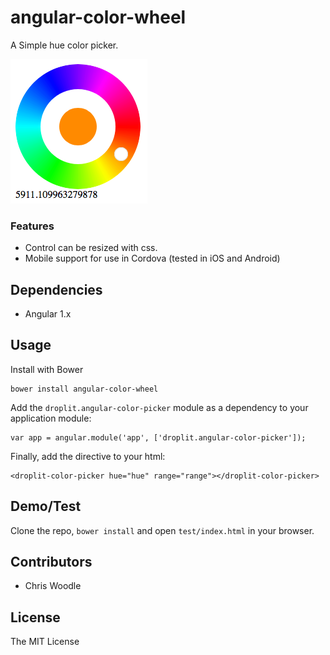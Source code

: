 # angular-color-wheel
A Simple hue color picker.

![demo](https://github.com/chriswoodle/angular-color-wheel/blob/master/test/demo.png?raw=true)

### Features
* Control can be resized with css.
* Mobile support for use in Cordova (tested in iOS and Android)


## Dependencies
* Angular 1.x
## Usage
Install with Bower
```
bower install angular-color-wheel
```
Add the `droplit.angular-color-picker` module as a dependency to your application module:

```
var app = angular.module('app', ['droplit.angular-color-picker']);
```
Finally, add the directive to your html:
```
<droplit-color-picker hue="hue" range="range"></droplit-color-picker>
```

## Demo/Test
Clone the repo, `bower install` and open `test/index.html` in your browser.

## Contributors
* Chris Woodle
## License
The MIT License